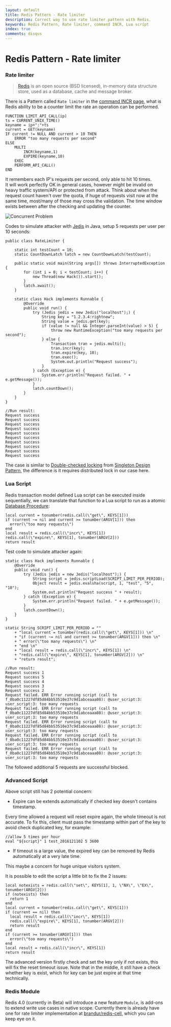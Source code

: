 ```yaml
---
layout: default
title: Redis Pattern - Rate limiter
description: Correct way to use rate limiter pattern with Redis.
keywords: Redis Pattern, Rate limiter, command INCR, Lua script
index: true
comments: disqus
---
```


# Redis Pattern - Rate limiter

<h3>
<a href="#pattern-problem" name="pattern-problem" class="anchor"><span class="octicon octicon-link"></span></a>
Rate limiter
</h3>

> [Redis](https://redis.io/) is an open source (BSD licensed), in-memory data structure store, used as a database, cache and message broker.

There is a Pattern called `Rate limiter` in the [command INCR page](https://redis.io/commands/incr#pattern-rate-limiter), what is Redis ability to be a counter limit the rate an operation can be performed.

<pre><code>FUNCTION LIMIT_API_CALL(ip)
ts = CURRENT_UNIX_TIME()
keyname = ip+":"+ts
current = GET(keyname)
IF current != NULL AND current > 10 THEN
    ERROR "too many requests per second"
ELSE
    MULTI
        INCR(keyname,1)
        EXPIRE(keyname,10)
    EXEC
    PERFORM_API_CALL()
END
</code></pre>

It remembers each IP's requests per second, only able to hit 10 times.<br />
It will work perfectly OK in general cases, however might be invalid on heavy traffic system/API or protected from attack. Think about when the request count haven't over the quota, if huge of requests visit now at the same time, most/many of those may cross the validation. The time window exists between after the checking and updating the counter.

![Concurrent Problem](http://atealxt.github.io/images/20161211/concurrent.png "Concurrent Problem")

Codes to simulate attacker with [Jedis](https://github.com/xetorthio/jedis) in Java, setup 5 requests per user per 10 seconds:

<pre><code>public class RateLimiter {

	static int testCount = 10;
	static CountDownLatch latch = new CountDownLatch(testCount);

	public static void main(String args[]) throws InterruptedException {
		for (int i = 0; i < testCount; i++) {
			new Thread(new Hack()).start();
		}
		latch.await();
	}

	static class Hack implements Runnable {
		@Override
		public void run() {
			try (Jedis jedis = new Jedis("localhost");) {
				String key = "1.2.3.4:rightnow";
				String value = jedis.get(key);
				if (value != null && Integer.parseInt(value) > 5) {
					throw new RuntimeException("too many requests per second");
				} else {
					Transaction tran = jedis.multi();
					tran.incr(key);
					tran.expire(key, 10);
					tran.exec();
					System.out.println("Request success");
				}
			} catch (Exception e) {
				System.err.println("Request failed. " + e.getMessage());
			}
			latch.countDown();
		}
	}
}
</code></pre>

<pre><code>//Run result:
Request success
Request success
Request success
Request success
Request success
Request success
Request success
Request success
Request success
Request success
</code></pre>

The case is similar to [Double-checked locking](https://en.wikipedia.org/wiki/Double-checked_locking) from [Singleton Design Pattern](https://en.wikipedia.org/wiki/Singleton_pattern), the difference is it requires distributed lock in our case here.

<h3>
<a href="#lua-script" name="lua-script" class="anchor"><span class="octicon octicon-link"></span></a>
Lua Script
</h3>

Redis transaction model defined Lua script can be executed inside sequentially, we can translate that function to a Lua script to run as a atomic [Database Procedure](https://en.wikipedia.org/wiki/Stored_procedure):

<pre><code>local current = tonumber(redis.call(\"get\", KEYS[1]))
if (current ~= nil and current >= tonumber(ARGV[1])) then
  error(\"too many requests\")
end
local result = redis.call(\"incr\", KEYS[1])
redis.call(\"expire\", KEYS[1], tonumber(ARGV[2]))
return result
</code></pre>

Test code to simulate attacker again:

<pre><code>static class Hack implements Runnable {
	@Override
	public void run() {
		try (Jedis jedis = new Jedis("localhost");) {
			String script = jedis.scriptLoad(SCRIPT_LIMIT_PER_PERIOD);
			Object result = jedis.evalsha(script, 1, "test", "5", "10");
			System.out.println("Request success " + result);
		} catch (Exception e) {
			System.err.println("Request failed. " + e.getMessage());
		}
		latch.countDown();
	}
}

static String SCRIPT_LIMIT_PER_PERIOD = ""
	+ "local current = tonumber(redis.call(\"get\", KEYS[1])) \n"
	+ "if (current ~= nil and current >= tonumber(ARGV[1])) then \n"
	+ "	error(\"too many requests\") \n"
	+ "end \n"
	+ "local result = redis.call(\"incr\", KEYS[1]) \n"
	+ "redis.call(\"expire\", KEYS[1], tonumber(ARGV[2])) \n"
	+ "return result";
</code></pre>

<pre><code>//Run result:
Request success 1
Request success 5
Request success 4
Request success 3
Request success 2
Request failed. ERR Error running script (call to f_0ba0c11227df85d84bb53510e37c9d1abceaaa08): @user_script:3: user_script:3: too many requests 
Request failed. ERR Error running script (call to f_0ba0c11227df85d84bb53510e37c9d1abceaaa08): @user_script:3: user_script:3: too many requests 
Request failed. ERR Error running script (call to f_0ba0c11227df85d84bb53510e37c9d1abceaaa08): @user_script:3: user_script:3: too many requests 
Request failed. ERR Error running script (call to f_0ba0c11227df85d84bb53510e37c9d1abceaaa08): @user_script:3: user_script:3: too many requests 
Request failed. ERR Error running script (call to f_0ba0c11227df85d84bb53510e37c9d1abceaaa08): @user_script:3: user_script:3: too many requests 
</code></pre>

The followed additional 5 requests are successful blocked.

<h3>
<a href="#advanced-script" name="advanced-script" class="anchor"><span class="octicon octicon-link"></span></a>
Advanced Script
</h3>

Above script still has 2 potential concern: <br />

* Expire can be extends automatically if checked key doesn't contains timestamp.

Every time allowed a request will reset expire again, the whole timeout is not accurate.
To fix this, client must pass the timestamp within part of the key to avoid check duplicated key, for example:

<pre><code>//allow 5 times per hour
eval "${script}" 1 test_2016121102 5 3600</code></pre>

* If timeout is a large value, the expired key can be removed by Redis automatically at a very late time.

This maybe a concern for huge unique visitors system.

It is possible to edit the script a little bit to fix the 2 issues:

<pre><code>local notexists = redis.call(\"set\", KEYS[1], 1, \"NX\", \"EX\", tonumber(ARGV[2]))
if (notexists) then
  return 1
end
local current = tonumber(redis.call(\"get\", KEYS[1]))
if (current == nil) then
  local result = redis.call(\"incr\", KEYS[1])
  redis.call(\"expire\", KEYS[1], tonumber(ARGV[2]))
  return result
end
if (current >= tonumber(ARGV[1])) then
  error(\"too many requests\")
end
local result = redis.call(\"incr\", KEYS[1])
return result
</code></pre>

The advanced version firstly check and set the key only if not exists, this will fix the reset timeout issue.
Note that in the middle, it still have a check whether key is exist, which for key can be just expire at that time technically.

<h3>
<a href="#redis-module" name="redis-module" class="anchor"><span class="octicon octicon-link"></span></a>
Redis Module
</h3>

Redis 4.0 (currently in Beta) will introduce a new feature `Module`, is add-ons to extend write use cases in native scope.
Currently there is already have one for rate limiter implementation at [brandur/redis-cell](https://github.com/brandur/redis-cell), which you can keep eye on it.
